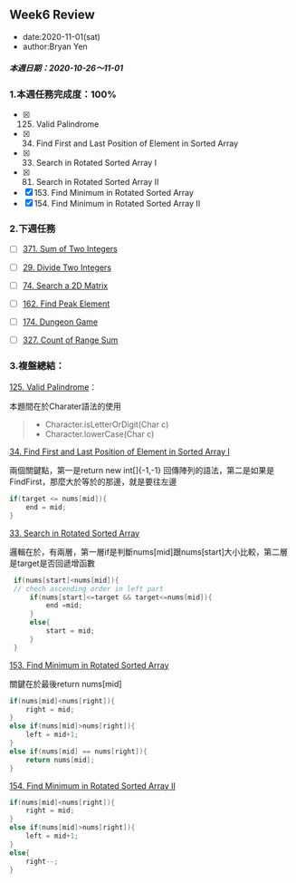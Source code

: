 ## Week6 Review

- date:2020-11-01(sat)
- author:Bryan Yen

##### 本週日期：2020-10-26～11-01

### 1.本週任務完成度：100%

- [x] 125. Valid Palindrome
- [x] 34. Find First and Last Position of Element in Sorted Array
- [x] 33. Search in Rotated Sorted Array I
- [x] 81. Search in Rotated Sorted Array II
- [x] 153. Find Minimum in Rotated Sorted Array
- [x] 154. Find Minimum in Rotated Sorted Array II

### 2.下週任務
- [ ] [371. Sum of Two Integers](https://leetcode.com/problems/sum-of-two-integers/)

- [ ] [29. Divide Two Integers](https://leetcode.com/problems/divide-two-integers/)

- [ ] [74. Search a 2D Matrix](https://leetcode.com/problems/search-a-2d-matrix/)

- [ ] [162. Find Peak Element](https://leetcode.com/problems/find-peak-element/)

- [ ] [174. Dungeon Game](https://leetcode.com/problems/dungeon-game/)

- [ ] [327. Count of Range Sum](https://leetcode.com/problems/count-of-range-sum/)


### 3.複盤總結：
[125. Valid Palindrome](https://github.com/YenKang/Leetcode/blob/master/%5B038%5D125.%20Valid%20Palindrome.md)：

本題間在於Charater語法的使用

> - Character.isLetterOrDigit(Char c)
> - Character.lowerCase(Char c)

[34. Find First and Last Position of Element in Sorted Array I](https://github.com/YenKang/Leetcode/blob/master/%5B039%5D34.%20Find%20First%20and%20Last%20Position%20of%20Element%20in%20Sorted%20Array.md)

兩個關鍵點，第一是return new int[]{-1,-1} 回傳陣列的語法，第二是如果是FindFirst，那麼大於等於的那邊，就是要往左邊


```java
if(target <= nums[mid]){
    end = mid;
}
```


[33. Search in Rotated Sorted Array](https://github.com/YenKang/Leetcode/blob/master/%5B040%5D33.%C2%A0Search%20in%20Rotated%20Sorted%20Array.md)

邏輯在於，有兩層，第一層if是判斷nums[mid]跟nums[start]大小比較，第二層是target是否回遞增函數

```java
 if(nums[start]<nums[mid]){
 // chech ascending order in left part
     if(nums[start]<=target && target<=nums[mid]){
         end =mid;
     }
     else{
         start = mid; 
     }
 }
```

[153. Find Minimum in Rotated Sorted Array](https://github.com/YenKang/Leetcode/blob/master/%5B042%5D153.%20Find%20Minimum%20in%20Rotated%20Sorted%20Array.md)

關鍵在於最後return nums[mid]

```java
if(nums[mid]<nums[right]){
    right = mid;
}
else if(nums[mid]>nums[right]){
    left = mid+1;
}
else if(nums[mid] == nums[right]){
    return nums[mid];
}
```

[154. Find Minimum in Rotated Sorted Array II](https://github.com/YenKang/Leetcode/blob/master/%5B043%5D154.%20Find%20Minimum%20in%20Rotated%20Sorted%20Array%20II.md
)

```java
if(nums[mid]<nums[right]){
    right = mid;
}
else if(nums[mid]>nums[right]){
    left = mid+1;
}
else{
    right--;
}
```


